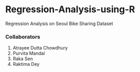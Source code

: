# Regression-Analysis-using-R
Regression Analysis on Seoul Bike Sharing Dataset
### Collaborators
1. Atrayee Dutta Chowdhury
2. Purvita Mandal
3. Raka Sen
4. Raktima Dey
